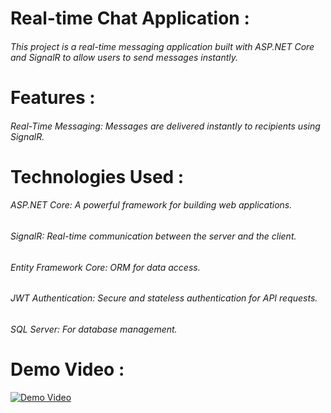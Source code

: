 # Real-time Chat Application :
###### This project is a real-time messaging application built with ASP.NET Core and SignalR to allow users to send messages instantly.

# Features :
###### Real-Time Messaging: Messages are delivered instantly to recipients using SignalR.

# Technologies Used :
###### ASP.NET Core: A powerful framework for building web applications.
###### SignalR: Real-time communication between the server and the client.
###### Entity Framework Core: ORM for data access.
###### JWT Authentication: Secure and stateless authentication for API requests.
###### SQL Server: For database management.

# Demo Video :

[![Demo Video](https://github.com/user-attachments/assets/7ada5e3a-86c7-46c5-856b-ba80ea1292b9)](https://www.youtube.com/watch?v=XHTU74Kpjfg)

